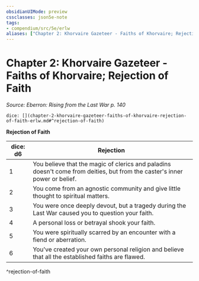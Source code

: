 ```yaml
---
obsidianUIMode: preview
cssclasses: json5e-note
tags:
- compendium/src/5e/erlw
aliases: ["Chapter 2: Khorvaire Gazeteer - Faiths of Khorvaire; Rejection of Faith"]
---
```

# Chapter 2: Khorvaire Gazeteer - Faiths of Khorvaire; Rejection of Faith
*Source: Eberron: Rising from the Last War p. 140* 

`dice: [](chapter-2-khorvaire-gazeteer-faiths-of-khorvaire-rejection-of-faith-erlw.md#^rejection-of-faith)`

**Rejection of Faith**

| dice: d6 | Rejection |
|----------|-----------|
| 1 | You believe that the magic of clerics and paladins doesn't come from deities, but from the caster's inner power or belief. |
| 2 | You come from an agnostic community and give little thought to spiritual matters. |
| 3 | You were once deeply devout, but a tragedy during the Last War caused you to question your faith. |
| 4 | A personal loss or betrayal shook your faith. |
| 5 | You were spiritually scarred by an encounter with a fiend or aberration. |
| 6 | You've created your own personal religion and believe that all the established faiths are flawed. |
^rejection-of-faith